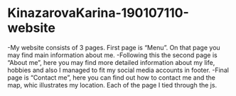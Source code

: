 # KinazarovaKarina-190107110-website 
-My website consists of 3 pages. First page is “Menu”. On that page you may find main information about me. 
-Following this the second page is “About me”, here you may find more detailed information about my life, hobbies and also I managed to fit my social media accounts in footer.
-Final page is “Contact me”, here you can find out how to contact me and the map, whic illustrates my location. Each of the page I tied through the js.
